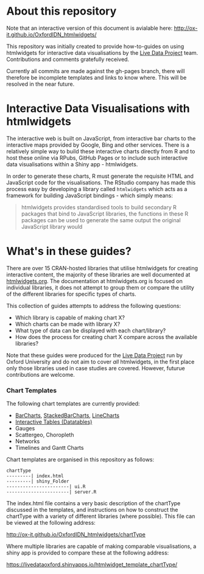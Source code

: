 # About this repository

Note that an interactive version of this document is avialable here: http://ox-it.github.io/OxfordIDN_htmlwidgets/

This repository was initially created to provide how-to-guides on using htmlwidgets for interactive data visualisations by the [Live Data Project](http://blogs.it.ox.ac.uk/acit-rs-team/projects/live-data-project) team. Contributions and comments gratefully received.

Currently all commits are made against the gh-pages branch, there will therefore be incomplete templates and links to know where. This will be resolved in the near future.

# Interactive Data Visualisations with htmlwidgets

The interactive web is built on JavaScript, from interactive bar charts to the interactive maps provided by Google, Bing and other services. There is a relatively simple way to build these interactive charts directly from R and to host these online via RPubs, GitHub Pages or to include such interactive data visualisations within a Shiny app - htmlwidgets.

In order to generate these charts, R must generate the requisite HTML and JavaScript code for the visualisations. The RStudio company has made this process easy by developing a library called `htmlwidgets` which acts as a framework for building JavaScript bindings - which simply means: 

> htmlwidgets provides standardised tools to build secondary R packages that bind to JavaScript libraries, the functions in these R packages can be used to generate the same output the original JavaScript library would

# What's in these guides? 

There are over 15 CRAN-hosted libraries that utilise htmlwidgets for creating interactive content, the majority of these libraries are well documented at <a href="http://www.htmlwidgets.org">htmlwidgets.org</a>. The documentation at htmlwidgets.org is focused on individual libraries, it does not attempt to group them or compare the utility of the different libraries for specific types of charts.

This collection of guides attempts to address the following questions:

- Which library is capable of making chart X?
- Which charts can be made with library X?
- What type of data can be displayed with each chart/library?
- How does the process for creating chart X compare across the available libraries?

Note that these guides were produced for the [Live Data Project](blogs.it.ox.ac.uk/acit-rs-team/projects/live-data-project/) run by Oxford University and do not aim to cover *all* htmlwidgets, in the first place only those libraries used in case studies are covered. However, futurue contributions are welcome.

### Chart Templates

The following chart templates are currently provided:

- [BarCharts](http://ox-it.github.io/OxfordIDN_htmlwidgets/charts/BarCharts), [StackedBarCharts](http://ox-it.github.io/OxfordIDN_htmlwidgets/charts/StackedBarCharts), [LineCharts](http://ox-it.github.io/OxfordIDN_htmlwidgets/charts/LineCharts)
- [Interactive Tables (Datatables)](http://ox-it.github.io/OxfordIDN_htmlwidgets/datatable)
- Gauges
- Scattergeo, Choropleth
- Networks
- Timelines and Gantt Charts

Chart templates are organised in this repository as follows:

```
chartType
---------| index.html
---------| shiny_Folder
-----------------------| ui.R
-----------------------| server.R
```

The index.html file contains a very basic description of the chartType discussed in the templates, and instructions on how to construct the chartType with a variety of different libraries (where possible). This file can be viewed at the following address:

http://ox-it.github.io/OxfordIDN_htmlwidgets/chartType

Where multiple libraries are capable of making comparable visualisations, a shiny app is provided to compare these at the following address:

https://livedataoxford.shinyapps.io/htmlwidget_template_chartType/
